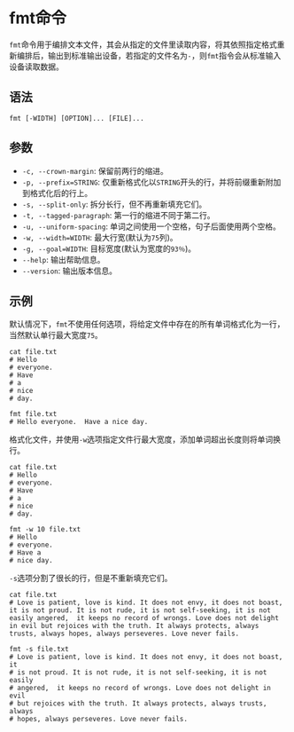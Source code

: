 # fmt命令
`fmt`命令用于编排文本文件，其会从指定的文件里读取内容，将其依照指定格式重新编排后，输出到标准输出设备，若指定的文件名为`-`，则`fmt`指令会从标准输入设备读取数据。

## 语法
```
fmt [-WIDTH] [OPTION]... [FILE]...
```

## 参数
* `-c, --crown-margin`: 保留前两行的缩进。
* `-p, --prefix=STRING`: 仅重新格式化以`STRING`开头的行，并将前缀重新附加到格式化后的行上。
* `-s, --split-only`: 拆分长行，但不再重新填充它们。
* `-t, --tagged-paragraph`: 第一行的缩进不同于第二行。
* `-u, --uniform-spacing`: 单词之间使用一个空格，句子后面使用两个空格。
* `-w, --width=WIDTH`: 最大行宽(默认为`75`列)。
* `-g, --goal=WIDTH`: 目标宽度(默认为宽度的`93％`)。
* `--help`: 输出帮助信息。
* `--version`: 输出版本信息。

## 示例

默认情况下，`fmt`不使用任何选项，将给定文件中存在的所有单词格式化为一行，当然默认单行最大宽度`75`。

```shell
cat file.txt
# Hello
# everyone.
# Have
# a
# nice 
# day.

fmt file.txt
# Hello everyone.  Have a nice day.
```

格式化文件，并使用`-w`选项指定文件行最大宽度，添加单词超出长度则将单词换行。

```shell
cat file.txt
# Hello
# everyone.
# Have
# a
# nice 
# day.

fmt -w 10 file.txt
# Hello
# everyone.
# Have a
# nice day.
```

`-s`选项分割了很长的行，但是不重新填充它们。

```
cat file.txt
# Love is patient, love is kind. It does not envy, it does not boast, it is not proud. It is not rude, it is not self-seeking, it is not easily angered,  it keeps no record of wrongs. Love does not delight in evil but rejoices with the truth. It always protects, always trusts, always hopes, always perseveres. Love never fails.

fmt -s file.txt
# Love is patient, love is kind. It does not envy, it does not boast, it
# is not proud. It is not rude, it is not self-seeking, it is not easily
# angered,  it keeps no record of wrongs. Love does not delight in evil
# but rejoices with the truth. It always protects, always trusts, always
# hopes, always perseveres. Love never fails.

```


